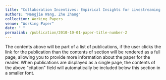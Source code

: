 ```yaml
---
title: "Collaboration Incentives: Empirical Insights for Livestreaming Platform"
authors: "Mengjie Wang, Zhe Zhang"
collection: Working Papers
venue: "Working Paper"
date: " "
permalink: /publication/2010-10-01-paper-title-number-2
---
```


The contents above will be part of a list of publications, if the user clicks the link for the publication than the contents of section will be rendered as a full page, allowing you to provide more information about the paper for the reader. When publications are displayed as a single page, the contents of the above "citation" field will automatically be included below this section in a smaller font.
